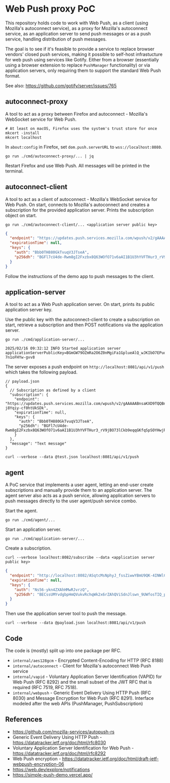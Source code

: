 # Web Push proxy PoC

This repository holds code to work with Web Push, as a client (using Mozilla's
autoconnect service), as a proxy for Mozilla's autoconnect service, as an
application server to send push messages or as a push service, handling
distribution of push messages.

The goal is to see if it's feasible to provide a service to replace browser
vendors' closed push services, making it possible to self-host infrastucture for
web push using services like Gotify. Either from a browser (essentially using a
browser extension to replace `PushManager` functionality) or via application
servers, only requiring them to support the standard Web Push format.

See also: <https://github.com/gotify/server/issues/765>

## autoconnect-proxy

A tool to act as a proxy between Firefox and autoconnect - Mozilla's WebSocket
service for Web Push.

```shell
# At least on macOS, Firefox uses the system's trust store for once
mkcert -install
mkcert localhost
```

In `about:config` in Firefox, set `dom.push.serverURL` to
`wss://localhost:8080`.

```shell
go run ./cmd/autoconnect-proxy/... | jq
```

Restart Firefox and use Web Push. All messages will be printed in the terminal.

## autoconnect-client

A tool to act as a client of autoconnect - Mozilla's WebSocket service for Web
Push. On start, connects to Mozilla's autoconnect and creates a subscription for
the provided application server. Prints the subscription object on start.

```shell
go run ./cmd/autoconnect-client/... <application server public key>
```

```json
{
  "endpoint": "https://updates.push.services.mozilla.com/wpush/v2/gAAAAABnsaKXD9TQQBnvUPMVtVh3ksOzMbYI4BtSZpTUeBElIPciCoTjFnHz3HcK8I2aUPY5h14LNnl_Ej8TflGDxfmQmXzdh3RUibjgvQTiXF5oPsoT3x91irhgdodwCoRzlrZYENahkFyIqb7A_S__Pdqq7eHMWCcHd-j8Yqiy-cf0htUkSDk",
  "expirationTime": null,
  "keys": {
    "auth": "Bbb0TH880GkTvuqV3JTseA",
    "p256dh": "BGFl7cU4de-Rwm8gI2Fxzbx8Q63WOfO71v6aAI1B1U3hYVFTHur3_rV9jBO73lCkb9eqqGKfqSpSOYHwjRt6EBc"
  }
}
```

Follow the instructions of the demo app to push messages to the client.

## application-server

A tool to act as a Web Push application server. On start, prints its public
application server key.

Use the public key with the autoconnect-client to create a subscription on
start, retrieve a subscription and then POST notifications via the application
server.

```shell
go run ./cmd/application-server/...
```

```text
2025/02/16 09:32:12 INFO Started application server applicationServerPublicKey=BGmGW79OZmRa2O6Z0nMgiFa1GplueAlQ_wJKIbO7EPuoNdTHPMxKL9nKJ3L2DCuR0MI_XhbJ0-7n1oFHYw-gvv8
```

The server exposes a push endpoint on `http://localhost:8081/api/v1/push` which
takes the following payload.

```jsonc
// payload.json
{
  // Subscription as defined by a client
  "subscription": {
    "endpoint": "https://updates.push.services.mozilla.com/wpush/v2/gAAAAABnsaKXD9TQQBnvUPMVtVh3ksOzMbYI4BtSZpTUeBElIPciCoTjFnHz3HcK8I2aUPY5h14LNnl_Ej8TflGDxfmQmXzdh3RUibjgvQTiXF5oPsoT3x91irhgdodwCoRzlrZYENahkFyIqb7A_S__Pdqq7eHMWCcHd-j8Yqiy-cf0htUkSDk",
    "expirationTime": null,
    "keys": {
      "auth": "Bbb0TH880GkTvuqV3JTseA",
      "p256dh": "BGFl7cU4de-Rwm8gI2Fxzbx8Q63WOfO71v6aAI1B1U3hYVFTHur3_rV9jBO73lCkb9eqqGKfqSpSOYHwjRt6EBc"
    }
  },
  "message": "Text message"
}
```

```shell
curl --verbose --data @test.json localhost:8081/api/v1/push
```

## agent

A PoC service that implements a user agent, letting an end-user create
subscriptions and manually provide them to an application server. The agent
server also acts as a push service, allowing application servers to push
messages directly  to the user agent/push service combo.

Start the agent.

```shell
go run ./cmd/agent/...
```

Start an application server.

```shell
go run ./cmd/application-server/...
```

Create a subscription.

```shell
curl --verbose localhost:8082/subscribe --data <application server public key>
```

```json
{
  "endpoint": "http://localhost:8082/ASqtcMsNphyJ_fssZiwwYBmU9QK-4INWlCliW0atFIe2CMJjCxomv2XNBW8YKWsxrdLHAf47w9bEelxFYHPq85ZR93OGtMOcXd6j0VNwOMUR8m8pa84SS6Ujg-dv_n9Gl6X1M8_1dRTaUvBZcj5NTJiVAeOSCcQhHEE9sD-bGgiChUveVE5BVVA233QiNg",
  "expirationTime": null,
  "keys": {
    "auth": "Ns56-ykn4ZXAhHMwRJvrzQ",
    "p256dh": "BECssUMYvdgbpHmQVukvRchqWk2x6rZAhQViSdnJlswn_9UWfosTIQ_p7isJQrbaejexTCP2BYvZNrk5ZFoR3KI"
  }
}
```

Then use the application server tool to push the message.

```shell
curl --verbose --data @payload.json localhost:8081/api/v1/push
```

## Code

The code is (mostly) split up into one package per RFC.

- `internal/aes128gcm` - Encrypted Content-Encoding for HTTP (RFC 8188)
- `internal/autoconnect` - Client for Mozilla's autoconnect Web Push service
- `internal/vapid` - Voluntary Application Server Identification (VAPID) for Web
  Push (RFC 8292) and the small subset of the JWT RFC that is required
  (RFC 7519, RFC 7518).
- `internal/webpush` - Generic Event Delivery Using HTTP Push (RFC 8030) and
  Message Encryption for Web Push (RFC 8291). Interface modeled after the web
  APIs (PushManager, PushSubscription)

## References

- https://github.com/mozilla-services/autopush-rs
- Generic Event Delivery Using HTTP Push - <https://datatracker.ietf.org/doc/html/rfc8030>
- Voluntary Application Server Identification for Web Push - <https://datatracker.ietf.org/doc/html/rfc8292>
- Web Push encryption - <https://datatracker.ietf.org/doc/html/draft-ietf-webpush-encryption-06>
- <https://web.dev/explore/notifications>
- <https://simple-push-demo.vercel.app/>
